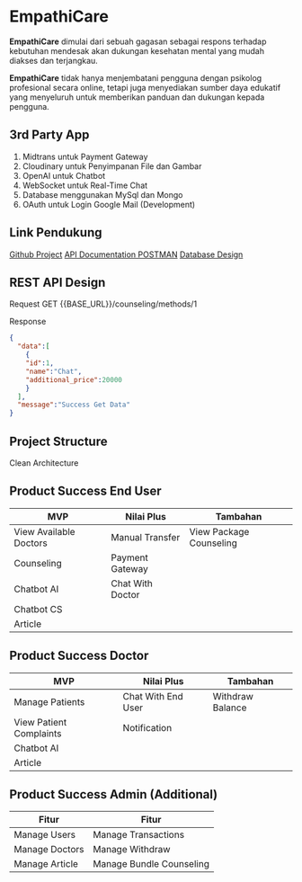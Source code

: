 # EmpathiCare
**EmpathiCare** dimulai dari sebuah gagasan sebagai respons terhadap kebutuhan mendesak akan dukungan kesehatan mental yang mudah diakses dan terjangkau.

**EmpathiCare** tidak hanya menjembatani pengguna dengan psikolog profesional secara online, tetapi juga menyediakan sumber daya edukatif yang menyeluruh untuk memberikan panduan dan dukungan kepada pengguna.

## 3rd Party App
1. Midtrans untuk Payment Gateway
2. Cloudinary untuk Penyimpanan File dan Gambar
3. OpenAI untuk Chatbot
4. WebSocket untuk Real-Time Chat
5. Database menggunakan MySql dan Mongo
6. OAuth untuk Login Google Mail (Development)

## Link Pendukung 
[Github Project](https://github.com/orgs/Capstone-Mental-Health-Care-Group-6/projects/12/views/1)
[API Documentation POSTMAN](https://documenter.getpostman.com/view/30980878/2s9YXh6NZz)
[Database Design](https://app.diagrams.net/#G1kej_yzLmiJ9pcl238qr_C9B7lN9VHKFw#%7B%22pageId%22%3A%22p-vC0pzHpxmxFeUUWXhf%22%7D)

## REST API Design
Request
GET {{BASE_URL}}/counseling/methods/1

Response 
```json
{
  "data":[
    {
    "id":1,
    "name":"Chat",
    "additional_price":20000
    }
  ],
  "message":"Success Get Data"
}
```

## Project Structure
Clean Architecture

## Product Success End User
MVP | Nilai Plus | Tambahan 
--- | --- | ---
View Available Doctors | Manual Transfer | View Package Counseling
Counseling | Payment Gateway | 
Chatbot AI | Chat With Doctor |
Chatbot CS | | 
Article | |

## Product Success Doctor
MVP | Nilai Plus | Tambahan 
--- | --- | ---
Manage Patients | Chat With End User | Withdraw Balance 
View Patient Complaints | Notification | 
Chatbot AI | | 
Article | | 

## Product Success Admin (Additional)
|Fitur | Fitur|
|---|---|
| Manage Users | Manage Transactions |
| Manage Doctors | Manage Withdraw |
| Manage Article | Manage Bundle Counseling |
